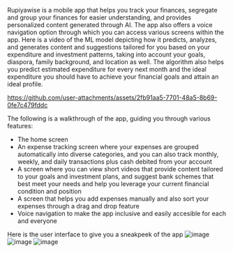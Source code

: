 Rupiyawise is a mobile app that helps you track your finances, segregate and group your finances for easier understanding, and provides personalized content generated through AI. The app also offers a voice navigation option through which you can access various screens within the app.
Here is a video of the ML model depicting how it predicts, analyzes, and generates content and suggestions tailored for you based on your expenditure and investment patterns, taking into account your goals, diaspora, family background, and location as well.
The algorithm also helps you predict estimated expenditure for every next month and the ideal expenditure you should have to achieve your financial goals and attain an ideal profile.



https://github.com/user-attachments/assets/2fb91aa5-7701-48a5-8b69-0fe7c479fddc


The following is a walkthrough of the app, guiding you through various features:
- The home screen
- An expense tracking screen where your expenses are grouped automatically into diverse categories, and you can also track monthly, weekly, and daily transactions plus cash debited from your account
- A screen where you can view short videos that provide content tailored to your goals and investment plans, and suggest bank schemes that best meet your needs and help you leverage your current financial condition and position
- A screen that helps you add expenses manually and also sort your expenses through a drag and drop feature
- Voice navigation to make the app inclusive and easily accesible for each and everyone





Here is the user interface to give you a sneakpeek of the app
![image](https://github.com/user-attachments/assets/a1e4db20-905e-4248-b5b2-443a3575c018) ![image](https://github.com/user-attachments/assets/e70599c5-4c52-4171-a1e8-f0158cda08c1) ![image](https://github.com/user-attachments/assets/1b705fcc-be4c-4748-aa8d-bbcc355f57ca)
